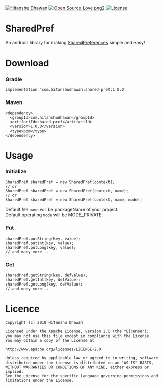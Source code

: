 [![Hitanshu Dhawan](https://img.shields.io/badge/Hitanshu-Dhawan-blue.svg)](https://github.com/hitanshu-dhawan)
[![Open Source Love png2](https://badges.frapsoft.com/os/v2/open-source.png?v=103)](https://github.com/hitanshu-dhawan/SharedPref)
[![License](https://img.shields.io/badge/License-Apache--2.0-green.svg)](https://github.com/hitanshu-dhawan/SharedPref/blob/master/LICENSE)

SharedPref
==========
An android library for making [SharedPreferences](https://developer.android.com/reference/android/content/SharedPreferences.html) simple and easy!

# Download
### Gradle
```
implementation 'com.hitanshudhawan:shared-pref:1.0.0'
```
### Maven
```
<dependency>
  <groupId>com.hitanshudhawan</groupId>
  <artifactId>shared-pref</artifactId>
  <version>1.0.0</version>
  <type>pom</type>
</dependency>
```

# Usage
### Initialize
```
SharedPref sharedPref = new SharedPref(context);
// or
SharedPref sharedPref = new SharedPref(context, name);
// or
SharedPref sharedPref = new SharedPref(context, name, mode);
```
Default file ```name``` will be packageName of your project.
<br>
Default operating ```mode``` will be MODE_PRIVATE.
### Put
```
sharedPref.putString(key, value);
sharedPref.putInt(key, value);
sharedPref.putLong(key, value);
// and many more...
```
### Get
```
sharedPref.getString(key, defValue);
sharedPref.getInt(key, defValue);
sharedPref.getLong(key, defValue);
// and many more...
```

# Licence
```
Copyright (c) 2018 Hitanshu Dhawan

Licensed under the Apache License, Version 2.0 (the "License");
you may not use this file except in compliance with the License.
You may obtain a copy of the License at

http://www.apache.org/licenses/LICENSE-2.0

Unless required by applicable law or agreed to in writing, software
distributed under the License is distributed on an "AS IS" BASIS,
WITHOUT WARRANTIES OR CONDITIONS OF ANY KIND, either express or implied.
See the License for the specific language governing permissions and
limitations under the License.
```
